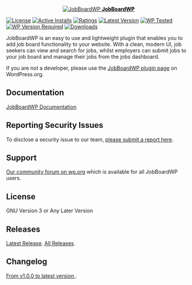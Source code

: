 <p align="center"><a href="https://docs.jobboardwp.com/"><img src="https://ultimatemember.com/wp-content/uploads/2020/02/icon-128x128-2.png" alt="JobBoardWP"> <strong style="color:black;">JobBoardWP</strong></a></p>

[![License](https://img.shields.io/github/license/ultimatemember/jobboardwp)](https://img.shields.io/github/license/ultimatemember/jobboardwp)
[![Active Installs](https://img.shields.io/wordpress/plugin/installs/jobboardwp.svg)](https://img.shields.io/wordpress/plugin/installs/jobboardwp.svg)
[![Ratings](https://img.shields.io/wordpress/plugin/rating/jobboardwp)](https://img.shields.io/wordpress/plugin/rating/jobboardwp)
[![Latest Version](https://img.shields.io/wordpress/plugin/v/jobboardwp?label=Latest)](https://img.shields.io/wordpress/plugin/v/jobboardwp?label=Latest)
[![WP Tested](https://img.shields.io/wordpress/plugin/tested/jobboardwp?label=wp)](https://img.shields.io/wordpress/plugin/tested/jobboardwp?label=wp)
[![WP Version Required](https://img.shields.io/wordpress/plugin/wp-version/jobboardwp?label=wp)](https://img.shields.io/wordpress/plugin/wp-version/jobboardwp?label=wp)
[![Downloads](https://img.shields.io/wordpress/plugin/dt/jobboardwp.svg)](https://img.shields.io/wordpress/plugin/dt/jobboardwp.svg)

JobBoardWP is an easy to use and lightweight plugin that enables you to add job board functionality to your website. With a clean, modern UI, job seekers can view and search for jobs, whilst employers can submit jobs to your job board and manage their jobs from the jobs dashboard.

If you are not a developer, please use the [JobBoardWP plugin page](https://wordpress.org/plugins/jobboardwp/) on WordPress.org.

## Documentation

[JobBoardWP Documentation](https://ultimatemember.github.io/jobboardwp/)

## Reporting Security Issues

To disclose a security issue to our team, [please submit a report here](https://ultimatemember.com/feedback/).

## Support

[Our community forum on wp.org](https://wordpress.org/support/plugin/jobboardwp/) which is available for all JobBoardWP users.

## License

GNU Version 3 or Any Later Version

## Releases

[Latest Release](https://github.com/ultimatemember/jobboardwp/releases/latest).
[All Releases](https://github.com/ultimatemember/jobboardwp/releases).

## Changelog

[ From v1.0.0 to latest version ](https://wordpress.org/plugins/jobboardwp/changelog/).

